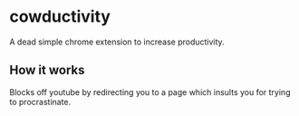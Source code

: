 # cowductivity

A dead simple chrome extension to increase productivity.

## How it works

Blocks off youtube by redirecting you to a page which insults you for trying to procrastinate.
